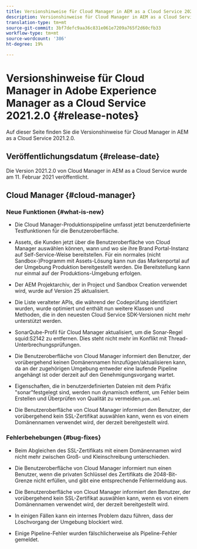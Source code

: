```yaml
---
title: Versionshinweise für Cloud Manager in AEM as a Cloud Service 2021.2.0
description: Versionshinweise für Cloud Manager in AEM as a Cloud Service 2021.2.0
translation-type: tm+mt
source-git-commit: 3bf7defc9aa36c831e061e7209a765f2d60cfb33
workflow-type: tm+mt
source-wordcount: '386'
ht-degree: 19%

---
```



# Versionshinweise für Cloud Manager in Adobe Experience Manager as a Cloud Service 2021.2.0 {#release-notes}

Auf dieser Seite finden Sie die Versionshinweise für Cloud Manager in AEM as a Cloud Service 2021.2.0.

## Veröffentlichungsdatum {#release-date}

Die Version 2021.2.0 von Cloud Manager in AEM as a Cloud Service wurde am 11. Februar 2021 veröffentlicht.

## Cloud Manager {#cloud-manager}

### Neue Funktionen {#what-is-new}

* Die Cloud Manager-Produktionspipeline umfasst jetzt benutzerdefinierte Testfunktionen für die Benutzeroberfläche.

* Assets, die Kunden jetzt über die Benutzeroberfläche von Cloud Manager auswählen können, wann und wo sie ihre Brand Portal-Instanz auf Self-Service-Weise bereitstellen. Für ein normales (nicht Sandbox-)Programm mit Assets-Lösung kann nun das Markenportal auf der Umgebung Produktion bereitgestellt werden. Die Bereitstellung kann nur einmal auf der Produktions-Umgebung erfolgen.

* Der AEM Projektarchiv, der in Project und Sandbox Creation verwendet wird, wurde auf Version 25 aktualisiert.

* Die Liste veralteter APIs, die während der Codeprüfung identifiziert wurden, wurde optimiert und enthält nun weitere Klassen und Methoden, die in den neuesten Cloud Service SDK-Versionen nicht mehr unterstützt werden.

* SonarQube-Profil für Cloud Manager aktualisiert, um die Sonar-Regel squid:S2142 zu entfernen. Dies steht nicht mehr im Konflikt mit Thread-Unterbrechungsprüfungen.

* Die Benutzeroberfläche von Cloud Manager informiert den Benutzer, der vorübergehend keinen Domänennamen hinzufügen/aktualisieren kann, da an der zugehörigen Umgebung entweder eine laufende Pipeline angehängt ist oder derzeit auf den Genehmigungsvorgang wartet.

* Eigenschaften, die in benutzerdefinierten Dateien mit dem Präfix &quot;sonar&quot;festgelegt sind, werden nun dynamisch entfernt, um Fehler beim Erstellen und Überprüfen von Qualität zu vermeiden.`pom.xml`

* Die Benutzeroberfläche von Cloud Manager informiert den Benutzer, der vorübergehend kein SSL-Zertifikat auswählen kann, wenn es von einem Domänennamen verwendet wird, der derzeit bereitgestellt wird.


### Fehlerbehebungen {#bug-fixes}

* Beim Abgleichen des SSL-Zertifikats mit einem Domänennamen wird nicht mehr zwischen Groß- und Kleinschreibung unterschieden.

* Die Benutzeroberfläche von Cloud Manager informiert nun einen Benutzer, wenn die privaten Schlüssel des Zertifikats die 2048-Bit-Grenze nicht erfüllen, und gibt eine entsprechende Fehlermeldung aus.

* Die Benutzeroberfläche von Cloud Manager informiert den Benutzer, der vorübergehend kein SSL-Zertifikat auswählen kann, wenn es von einem Domänennamen verwendet wird, der derzeit bereitgestellt wird.

* In einigen Fällen kann ein internes Problem dazu führen, dass der Löschvorgang der Umgebung blockiert wird.

* Einige Pipeline-Fehler wurden fälschlicherweise als Pipeline-Fehler gemeldet.
